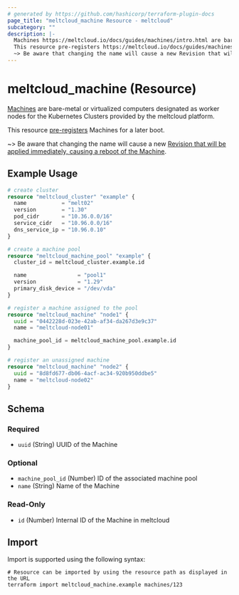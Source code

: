 ```yaml
---
# generated by https://github.com/hashicorp/terraform-plugin-docs
page_title: "meltcloud_machine Resource - meltcloud"
subcategory: ""
description: |-
  Machines https://meltcloud.io/docs/guides/machines/intro.html are bare-metal or virtualized computers designated as worker nodes for the Kubernetes Clusters provided by the meltcloud platform.
  This resource pre-registers https://meltcloud.io/docs/guides/machines/intro.html#pre-register Machines for a later boot.
  ~> Be aware that changing the name will cause a new Revision that will be applied immediately, causing a reboot of the Machine https://meltcloud.io/docs/guides/machines/intro.html#revisions.
---
```


# meltcloud_machine (Resource)

[Machines](https://meltcloud.io/docs/guides/machines/intro.html) are bare-metal or virtualized computers designated as worker nodes for the Kubernetes Clusters provided by the meltcloud platform.

This resource [pre-registers](https://meltcloud.io/docs/guides/machines/intro.html#pre-register) Machines for a later boot.

~> Be aware that changing the name will cause a new [Revision that will be applied immediately, causing a reboot of the Machine](https://meltcloud.io/docs/guides/machines/intro.html#revisions).

## Example Usage

```terraform
# create cluster
resource "meltcloud_cluster" "example" {
  name           = "melt02"
  version        = "1.30"
  pod_cidr       = "10.36.0.0/16"
  service_cidr   = "10.96.0.0/16"
  dns_service_ip = "10.96.0.10"
}

# create a machine pool
resource "meltcloud_machine_pool" "example" {
  cluster_id = meltcloud_cluster.example.id

  name                = "pool1"
  version             = "1.29"
  primary_disk_device = "/dev/vda"
}

# register a machine assigned to the pool
resource "meltcloud_machine" "node1" {
  uuid = "0442228d-023e-42ab-af34-da267d3e9c37"
  name = "meltcloud-node01"

  machine_pool_id = meltcloud_machine_pool.example.id
}

# register an unassigned machine
resource "meltcloud_machine" "node2" {
  uuid = "8d8fd677-db06-4acf-ac34-920b950ddbe5"
  name = "meltcloud-node02"
}
```

<!-- schema generated by tfplugindocs -->
## Schema

### Required

- `uuid` (String) UUID of the Machine

### Optional

- `machine_pool_id` (Number) ID of the associated machine pool
- `name` (String) Name of the Machine

### Read-Only

- `id` (Number) Internal ID of the Machine in meltcloud

## Import

Import is supported using the following syntax:

```shell
# Resource can be imported by using the resource path as displayed in the URL
terraform import meltcloud_machine.example machines/123
```
